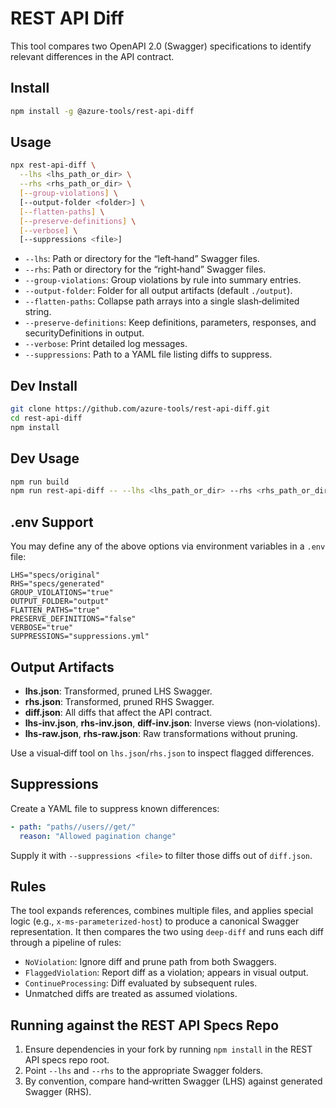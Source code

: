 # REST API Diff

This tool compares two OpenAPI 2.0 (Swagger) specifications to identify relevant differences in the API contract.

## Install

```bash
npm install -g @azure-tools/rest-api-diff
```

## Usage

```bash
npx rest-api-diff \
  --lhs <lhs_path_or_dir> \
  --rhs <rhs_path_or_dir> \
  [--group-violations] \
  [--output-folder <folder>] \
  [--flatten-paths] \
  [--preserve-definitions] \
  [--verbose] \
  [--suppressions <file>]
```

- `--lhs`: Path or directory for the “left‑hand” Swagger files.
- `--rhs`: Path or directory for the “right‑hand” Swagger files.
- `--group-violations`: Group violations by rule into summary entries.
- `--output-folder`: Folder for all output artifacts (default `./output`).
- `--flatten-paths`: Collapse path arrays into a single slash‑delimited string.
- `--preserve-definitions`: Keep definitions, parameters, responses, and securityDefinitions in output.
- `--verbose`: Print detailed log messages.
- `--suppressions`: Path to a YAML file listing diffs to suppress.

## Dev Install

```bash
git clone https://github.com/azure-tools/rest-api-diff.git
cd rest-api-diff
npm install
```

## Dev Usage

```bash
npm run build
npm run rest-api-diff -- --lhs <lhs_path_or_dir> --rhs <rhs_path_or_dir> [options]
```

## .env Support

You may define any of the above options via environment variables in a `.env` file:

```text
LHS="specs/original"
RHS="specs/generated"
GROUP_VIOLATIONS="true"
OUTPUT_FOLDER="output"
FLATTEN_PATHS="true"
PRESERVE_DEFINITIONS="false"
VERBOSE="true"
SUPPRESSIONS="suppressions.yml"
```

## Output Artifacts

- **lhs.json**: Transformed, pruned LHS Swagger.
- **rhs.json**: Transformed, pruned RHS Swagger.
- **diff.json**: All diffs that affect the API contract.
- **lhs-inv.json**, **rhs-inv.json**, **diff-inv.json**: Inverse views (non‑violations).
- **lhs-raw.json**, **rhs-raw.json**: Raw transformations without pruning.

Use a visual‑diff tool on `lhs.json`/`rhs.json` to inspect flagged differences.

## Suppressions

Create a YAML file to suppress known differences:

```yaml
- path: "paths//users//get/"
  reason: "Allowed pagination change"
```

Supply it with `--suppressions <file>` to filter those diffs out of `diff.json`.

## Rules

The tool expands references, combines multiple files, and applies special logic (e.g., `x-ms-parameterized-host`) to produce a canonical Swagger representation. It then compares the two using `deep-diff` and runs each diff through a pipeline of rules:

- `NoViolation`: Ignore diff and prune path from both Swaggers.
- `FlaggedViolation`: Report diff as a violation; appears in visual output.
- `ContinueProcessing`: Diff evaluated by subsequent rules.
- Unmatched diffs are treated as assumed violations.

## Running against the REST API Specs Repo

1. Ensure dependencies in your fork by running `npm install` in the REST API specs repo root.
2. Point `--lhs` and `--rhs` to the appropriate Swagger folders.
3. By convention, compare hand‑written Swagger (LHS) against generated Swagger (RHS).
